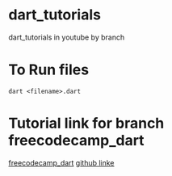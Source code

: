 # dart_tutorials
dart_tutorials in youtube by branch

# To Run files
`dart <filename>.dart`

# Tutorial link for branch freecodecamp_dart
[freecodecamp_dart](https://www.youtube.com/watch?v=Ej_Pcr4uC2Q)
[github linke](https://github.com/mahmudahsan/flutter/tree/master/dart)
